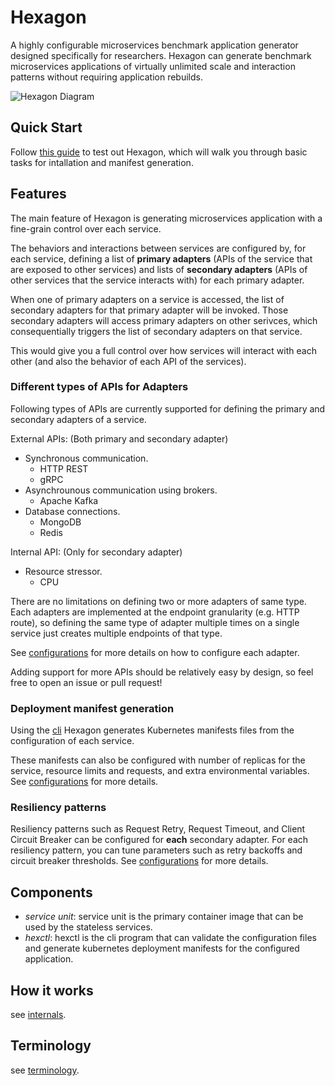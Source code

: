# Hexagon
A highly configurable microservices benchmark application generator designed specifically for researchers.
Hexagon can generate benchmark microservices applications of virtually unlimited scale and interaction patterns without requiring application rebuilds.

![Hexagon Diagram](./docs/assets/hexagon_main_diagram.png)

## Quick Start
Follow [this guide](./docs/quickstart.md) to test out Hexagon, which will walk you through basic tasks for intallation and manifest generation.

## Features
The main feature of Hexagon is generating microservices application with a fine-grain control over each service.

The behaviors and interactions between services are configured by, for each service, defining a list of **primary adapters** (APIs of the service that are exposed to other services) and lists of **secondary adapters** (APIs of other services that the service interacts with) for each primary adapter.

When one of primary adapters on a service is accessed, the list of secondary adapters for that primary adapter will be invoked. Those secondary adapters will access primary adapters on other serivces, which consequentially triggers the list of secondary adapters on that service.

This would give you a full control over how services will interact with each other (and also the behavior of each API of the services).

### Different types of APIs for Adapters
Following types of APIs are currently supported for defining the primary and secondary adapters of a service.

External APIs: (Both primary and secondary adapter)
- Synchronous communication.
    - HTTP REST
    - gRPC
- Asynchrounous communication using brokers.
    - Apache Kafka
- Database connections.
    - MongoDB
    - Redis

Internal API: (Only for secondary adapter)
- Resource stressor.
    - CPU

There are no limitations on defining two or more adapters of same type. Each adapters are implemented at the endpoint granularity (e.g. HTTP route), so defining the same type of adapter multiple times on a single service just creates multiple endpoints of that type.

See [configurations](./docs/api/v1/configuration.md) for more details on how to configure each adapter.

Adding support for more APIs should be relatively easy by design, so feel free to open an issue or pull request!

### Deployment manifest generation
Using the [cli](./cmd/hexctl/) Hexagon generates Kubernetes manifests files from the configuration of each service.

These manifests can also be configured with number of replicas for the service, resource limits and requests, and extra environmental variables. See [configurations](./docs/api/v1/configuration.md) for more details.

### Resiliency patterns
Resiliency patterns such as Request Retry, Request Timeout, and Client Circuit Breaker can be configured for **each** secondary adapter. For each resiliency pattern, you can tune parameters such as retry backoffs and circuit breaker thresholds.
See [configurations](./docs/api/v1/configuration.md) for more details.

## Components
- *service unit*: service unit is the primary container image that can be used by the stateless services.
- *hexctl*: hexctl is the cli program that can validate the configuration files and generate kubernetes deployment manifests for the configured application.

## How it works
see [internals](./docs/internals.md).

## Terminology
see [terminology](./docs/terminology.md).
